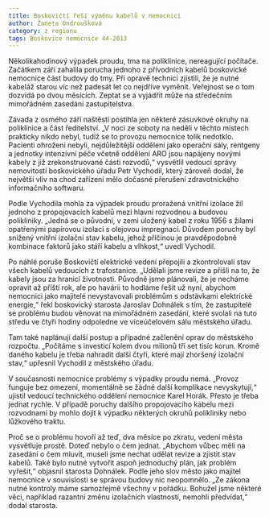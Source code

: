 ```yaml
---
title: Boskovičtí řeší výměnu kabelů v nemocnici
author: Žaneta Ondroušková
category: z regionu
tags: Boskovice nemocnice 44-2013
---
```


Několikahodinový výpadek proudu, tma na poliklinice, nereagující počítače. Začátkem září zahalila porucha jednoho z přívodních kabelů boskovické nemocnice část budovy do tmy. Při opravě technici zjistili, že je nutné kabeláž starou víc než padesát let co nejdříve vyměnit. Veřejnost se o tom dozvídá po dvou měsících. Zeptat se a vyjádřit může na středečním mimořádném zasedání zastupitelstva.

Závada z osmého září naštěstí postihla jen některé zásuvkové okruhy na poliklinice a část ředitelství. „V noci ze soboty na neděli v těchto místech prakticky nikdo nebyl, tudíž se to provozu nemocnice tolik nedotklo. Pacienti ohroženi nebyli, nejdůležitější oddělení jako operační sály, rentgeny a jednotky intenzivní péče včetně oddělení ARO jsou napájeny novými kabely z již zrekonstruované části rozvodů,“ vysvětlil vedoucí správy nemovitostí boskovického úřadu Petr Vychodil, který zároveň dodal, že největší vliv na chod zařízení mělo dočasné přerušení zdravotnického informačního softwaru.

Podle Vychodila mohla za výpadek proudu proražená vnitřní izolace žil jednoho z propojovacích kabelů mezi hlavní rozvodnou a budovou polikliniky. „Jedná se o původní, v zemi uložený kabel z roku 1956 s žilami opatřenými papírovou izolací s olejovou impregnací.  Důvodem poruchy byl snížený vnitřní izolační stav kabelu, jehož příčinou je pravděpodobně kombinace faktorů jako stáří kabelu a vlhkost,“ uvedl Vychodil.

Po náhlé poruše Boskovičtí elektrické vedení přepojili a zkontrolovali stav všech kabelů vedoucích z trafostanice. „Udělali jsme revize a přišli na to, že kabely jsou za hranicí životnosti. Původně jsme plánovali, že je necháme opravit až příští rok, ale po havárii to hodláme řešit už nyní, abychom nemocnici jako majitelé nevystavovali problémům s odstávkami elektrické energie,“ řekl boskovický starosta Jaroslav Dohnálek s tím, že zastupitelé se problému budou věnovat na mimořádném zasedání, které svolali na tuto středu ve čtyři hodiny odpoledne ve víceúčelovém sálu městského úřadu.

Tam také naplánují další postup a případné začlenění oprav do městského rozpočtu. „Počítáme s investicí kolem dvou milionů tří set tisíc korun. Kromě daného kabelu je třeba nahradit další čtyři, které mají zhoršený izolační stav,“ upřesnil Vychodil z městského úřadu.

V současnosti nemocnice problémy s výpadky proudu nemá. „Provoz funguje bez omezení, momentálně se žádné další komplikace nevyskytují,“ ujistil vedoucí technického oddělení nemocnice Karel Horák. Přesto je třeba jednat rychle. V případě poruchy dalšího propojovacího kabelu mezi rozvodnami by mohlo dojít k výpadku některých okruhů polikliniky nebo lůžkového traktu. 

Proč se o problému hovoří až teď, dva měsíce po zkratu, vedení města vysvětluje prostě. Doteď nebylo o čem jednat. „Abychom vůbec měli na zasedání o čem mluvit, museli jsme nechat udělat revize a zjistit stav kabelů. Také bylo nutné vytvořit aspoň jednoduchý plán, jak problém vyřešit,“ objasnil starosta Dohnálek. Podle jeho slov město jako majitel nemocnice v souvislosti se správou budovy nic neopomnělo. „Ze zákona nutné kontroly máme samozřejmě všechny v pořádku. Bohužel jsme některé věci, například razantní změnu izolačních vlastností, nemohli předvídat,“ dodal starosta.